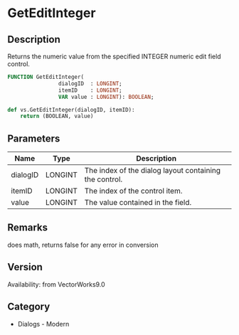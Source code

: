# GetEditInteger

## Description
Returns the numeric value from the specified INTEGER numeric edit field control.

```pascal
FUNCTION GetEditInteger(
				dialogID  : LONGINT;
				itemID    : LONGINT;
				VAR value : LONGINT): BOOLEAN;
```

```python
def vs.GetEditInteger(dialogID, itemID):
    return (BOOLEAN, value)
```

## Parameters
|Name|Type|Description|
|---|---|---|
|dialogID|LONGINT|The index of the dialog layout containing the control.|
|itemID|LONGINT|The index of the control item.|
|value|LONGINT|The value contained in the field.|

## Remarks
does math, returns false for any error in conversion

## Version
Availability: from VectorWorks9.0

## Category
* Dialogs - Modern

